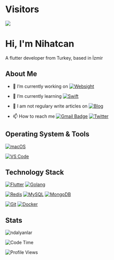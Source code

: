 # Visitors

[![](https://el-psy-congroo-counter.glitch.me/count.svg)](https://glitch.com/~el-psy-congroo-counter)

# Hi, I'm Nihatcan

A flutter developer from Turkey, based in İzmir

## About Me

- 🔭 I’m currently working on [![Websight](https://img.shields.io/badge/-websight-005571?style=for-the-badge&logo=websight&logoColor=ffffff)](https://www.websight.com.tr/)

- 🌱 I’m currently learning [![Swift](https://img.shields.io/badge/-Swift-005571?style=for-the-badge&logo=Swift&logoColor=ffffff)](https://www.swift.org/)

- 📝 I am not regulary write articles on [![Blog](https://img.shields.io/badge/-medium.com-FF4088?style=for-the-badge&logo=medium)](https://www.medium.com/@ndalyanlar)

- 📫 How to reach me [![Gmail Badge](https://img.shields.io/badge/-gmail-c14438?style=for-the-badge&logo=Gmail&logoColor=ffffff)](mailto:ndalyanlar@gmail.com) [![Twitter](https://img.shields.io/badge/twitter-1DA1F2.svg?style=for-the-badge&logo=twitter&logoColor=ffffff)](https://twitter.com/ndalyanlar)

## Operating System & Tools

[![macOS](https://img.shields.io/badge/macOS-Ventura-292e33?style=flat-square&logo=apple&logoColor=ffffff)](https://www.apple.com/macos/ventura/)

[![VS Code](https://img.shields.io/badge/IDE-VSCode-%23007ACC?style=flat-square&logo=Visual-studio-code)](https://code.visualstudio.com/)

## Technology Stack

[![Flutter](https://img.shields.io/badge/-Flutter-3776AB?style=flat-square&logo=flutter&logoColor=ffffff)](https://www.flutter.dev/)
[![Golang](https://img.shields.io/badge/-Golang-00ADD8?style=flat-square&logo=go&logoColor=ffffff)](https://golang.org/)

[![Redis](https://img.shields.io/badge/-Redis-DC382D?style=flat-square&logo=Redis&logoColor=ffffff)](https://redis.io/)
[![MySQL](https://img.shields.io/badge/-MySQL-4479A1?style=flat-square&logo=MySQL&logoColor=ffffff)](https://www.mysql.com/)
[![MongoDB](https://img.shields.io/badge/-MongoDB-47A248?style=flat-square&logo=MongoDB&logoColor=ffffff)](https://www.mongodb.com/)

[![Git](https://img.shields.io/badge/-Git-%23F05032?style=flat-square&logo=git&logoColor=%23ffffff)](https://git-scm.com/)
[![Docker](https://img.shields.io/badge/-Docker-2496ED?style=flat-square&logo=docker&logoColor=ffffff)](https://www.docker.com/)

## Stats

<p><img src="https://github-readme-stats.vercel.app/api?username=ndalyanlar&show_icons=true&theme=dracula" alt="ndalyanlar" /></p>

<!--START_SECTION:waka-->
![Code Time](http://img.shields.io/badge/Code%20Time-2%2C284%20hrs%208%20mins-blue)

![Profile Views](http://img.shields.io/badge/Profile%20Views-197-blue)


<!--END_SECTION:waka-->

<!--
**cxyfreedom/cxyfreedom** is a ✨ _special_ ✨ repository because its `README.md` (this file) appears on your GitHub profile.

Here are some ideas to get you started:

- 🔭 I’m currently working on ...
- 🌱 I’m currently learning ...
- 👯 I’m looking to collaborate on ...
- 🤔 I’m looking for help with ...
- 💬 Ask me about ...
- 📫 How to reach me: ...
- 😄 Pronouns: ...
- ⚡ Fun fact: ...
-->
